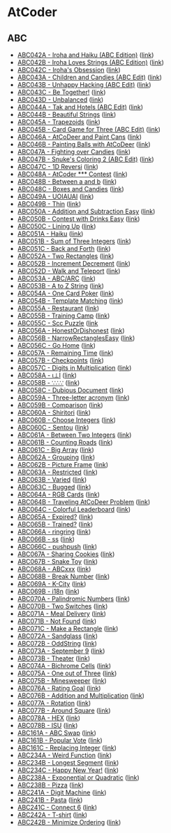 # AtCoder

## ABC
- [ABC042A - Iroha and Haiku (ABC Edition)](ABC042/A) ([link](https://atcoder.jp/contests/abc042/tasks/abc042_a))
- [ABC042B - Iroha Loves Strings (ABC Edition)](ABC042/B) ([link](https://atcoder.jp/contests/abc042/tasks/abc042_b))
- [ABC042C - Iroha's Obsession](ABC042/C) ([link](https://atcoder.jp/contests/abc042/tasks/arc058_a))
- [ABC043A - Children and Candies (ABC Edit)](ABC043/A) ([link](https://atcoder.jp/contests/abc043/tasks/abc043_a))
- [ABC043B - Unhappy Hacking (ABC Edit)](ABC043/B) ([link](https://atcoder.jp/contests/abc043/tasks/abc043_b))
- [ABC043C - Be Together!](ABC043/C) ([link](https://atcoder.jp/contests/abc043/tasks/arc059_a))
- [ABC043D - Unbalanced](ABC043/D) ([link](https://atcoder.jp/contests/abc043/tasks/abc043_d))
- [ABC044A - Tak and Hotels (ABC Edit)](ABC044/A) ([link](https://atcoder.jp/contests/abc044/tasks/abc044_a))
- [ABC044B - Beautiful Strings](ABC044/B) ([link](https://atcoder.jp/contests/abc044/tasks/abc044_b))
- [ABC045A - Trapezoids](ABC045/A) ([link](https://atcoder.jp/contests/abc045/tasks/abc045_a))
- [ABC045B - Card Game for Three (ABC Edit)](ABC045/B) ([link](https://atcoder.jp/contests/abc045/tasks/abc045_b))
- [ABC046A - AtCoDeer and Paint Cans](ABC046/A) ([link](https://atcoder.jp/contests/abc046/tasks/abc046_a))
- [ABC046B - Painting Balls with AtCoDeer](ABC046/B) ([link](https://atcoder.jp/contests/abc046/tasks/abc046_b))
- [ABC047A - Fighting over Candies](ABC047/A) ([link](https://atcoder.jp/contests/abc047/tasks/abc047_a))
- [ABC047B - Snuke's Coloring 2 (ABC Edit)](ABC047/B) ([link](https://atcoder.jp/contests/abc047/tasks/abc047_b))
- [ABC047C - 1D Reversi](ABC047/C) ([link](https://atcoder.jp/contests/abc047/tasks/arc063_a))
- [ABC048A - AtCoder *** Contest](ABC048/A) ([link](https://atcoder.jp/contests/abc048/tasks/abc048_a))
- [ABC048B - Between a and b](ABC048/B) ([link](https://atcoder.jp/contests/abc048/tasks/abc048_b))
- [ABC048C - Boxes and Candies](ABC048/C) ([link](https://atcoder.jp/contests/abc048/tasks/arc064_a))
- [ABC049A - UOIAUAI](ABC049/A) ([link](https://atcoder.jp/contests/abc049/tasks/abc049_a))
- [ABC049B - Thin](ABC049/B) ([link](https://atcoder.jp/contests/abc049/tasks/abc049_b))
- [ABC050A - Addition and Subtraction Easy](ABC050/A) ([link](https://atcoder.jp/contests/abc050/tasks/abc050_a))
- [ABC050B - Contest with Drinks Easy](ABC050/B) ([link](https://atcoder.jp/contests/abc050/tasks/abc050_a))
- [ABC050C - Lining Up](ABC050/C) ([link](https://atcoder.jp/contests/abc050/tasks/arc066_a))
- [ABC051A - Haiku](ABC051/A) ([link](https://atcoder.jp/contests/abc051/tasks/abc051_a))
- [ABC051B - Sum of Three Integers](ABC051/B) ([link](https://atcoder.jp/contests/abc051/tasks/abc051_b))
- [ABC051C - Back and Forth](ABC051/C) ([link](https://atcoder.jp/contests/abc051/tasks/abc051_c))
- [ABC052A - Two Rectangles](ABC052/A) ([link](https://atcoder.jp/contests/abc052/tasks/abc052_a))
- [ABC052B - Increment Decrement](ABC052/B) ([link](https://atcoder.jp/contests/abc052/tasks/abc052_b))
- [ABC052D - Walk and Teleport](ABC052/D) ([link](https://atcoder.jp/contests/abc052/tasks/arc067_b))
- [ABC053A - ABC/ARC](ABC053/A) ([link](https://atcoder.jp/contests/abc053/tasks/abc053_a))
- [ABC053B - A to Z String](ABC053/B) ([link](https://atcoder.jp/contests/abc053/tasks/abc053_b))
- [ABC054A - One Card Poker](ABC054/A) ([link](https://atcoder.jp/contests/abc054/tasks/abc054_a))
- [ABC054B - Template Matching](ABC054/B) ([link](https://atcoder.jp/contests/abc054/tasks/abc054_b))
- [ABC055A - Restaurant](ABC055/A) ([link](https://atcoder.jp/contests/abc055/tasks/abc055_a))
- [ABC055B - Training Camp](ABC055/B) ([link](https://atcoder.jp/contests/abc055/tasks/abc055_b))
- [ABC055C - Scc Puzzle](ABC055/C) ([link](https://atcoder.jp/contests/abc055/tasks/arc069_a)
- [ABC056A - HonestOrDishonest](ABC056/A) ([link](https://atcoder.jp/contests/abc056/tasks/abc056_a))
- [ABC056B - NarrowRectanglesEasy](ABC056/B) ([link](https://atcoder.jp/contests/abc056/tasks/abc056_b))
- [ABC056C - Go Home](ABC056/C) ([link](https://atcoder.jp/contests/abc056/tasks/arc070_a))
- [ABC057A - Remaining Time](ABC057/A) ([link](https://atcoder.jp/contests/abc057/tasks/abc057_a))
- [ABC057B - Checkpoints](ABC057/B) ([link](https://atcoder.jp/contests/abc057/tasks/abc057_b))
- [ABC057C - Digits in Multiplication](ABC057/C) ([link](https://atcoder.jp/contests/abc057/tasks/abc057_c))
- [ABC058A - ι⊥l](ABC058/A) ([link](https://atcoder.jp/contests/abc058/tasks/abc058_a))
- [ABC058B - ∵∴∵](ABC058/B) ([link](https://atcoder.jp/contests/abc058/tasks/abc058_b))
- [ABC058C - Dubious Document](ABC058/C) ([link](https://atcoder.jp/contests/abc058/tasks/arc071_a))
- [ABC059A - Three-letter acronym](ABC059/A) ([link](https://atcoder.jp/contests/abc059/tasks/abc059_a))
- [ABC059B - Comparison](ABC059/B) ([link](https://atcoder.jp/contests/abc059/tasks/abc059_b))
- [ABC060A - Shiritori](ABC060/A) ([link](https://atcoder.jp/contests/abc060/tasks/abc060_a))
- [ABC060B - Choose Integers](ABC060/B) ([link](https://atcoder.jp/contests/abc060/tasks/abc060_b))
- [ABC060C - Sentou](ABC060/C) ([link](https://atcoder.jp/contests/abc060/tasks/arc073_a))
- [ABC061A - Between Two Integers](ABC061/A) ([link](https://atcoder.jp/contests/abc061/tasks/abc061_a))
- [ABC061B - Counting Roads](ABC061/B) ([link](https://atcoder.jp/contests/abc061/tasks/abc061_b))
- [ABC061C - Big Array](ABC061/C) ([link](https://atcoder.jp/contests/abc061/tasks/abc061_c))
- [ABC062A - Grouping](ABC062/A) ([link](https://atcoder.jp/contests/abc062/tasks/abc062_a))
- [ABC062B - Picture Frame](ABC062/B) ([link](https://atcoder.jp/contests/abc062/tasks/abc062_b))
- [ABC063A - Restricted](ABC063/A) ([link](https://atcoder.jp/contests/abc063/tasks/abc063_a))
- [ABC063B - Varied](ABC063/B) ([link](https://atcoder.jp/contests/abc063/tasks/abc063_b))
- [ABC063C - Bugged](ABC063/C) ([link](https://atcoder.jp/contests/abc063/tasks/arc075_a))
- [ABC064A - RGB Cards](ABC064/A) ([link](https://atcoder.jp/contests/abc064/tasks/abc064_a))
- [ABC064B - Traveling AtCoDeer Problem](ABC064/B) ([link](https://atcoder.jp/contests/abc064/tasks/abc064_b))
- [ABC064C - Colorful Leaderboard](ABC064/C) ([link](https://atcoder.jp/contests/abc064/tasks/abc064_c))
- [ABC065A - Expired?](ABC065/A) ([link](https://atcoder.jp/contests/abc065/tasks/abc065_a))
- [ABC065B - Trained?](ABC065/B) ([link](https://atcoder.jp/contests/abc065/tasks/abc065_b))
- [ABC066A - ringring](ABC066/A) ([link](https://atcoder.jp/contests/abc066/tasks/abc066_a))
- [ABC066B - ss](ABC066/B) ([link](https://atcoder.jp/contests/abc066/tasks/abc066_b))
- [ABC066C - pushpush](ABC066/C) ([link](https://atcoder.jp/contests/abc066/tasks/arc077_a))
- [ABC067A - Sharing Cookies](ABC067/A) ([link](https://atcoder.jp/contests/abc067/tasks/abc067_a))
- [ABC067B - Snake Toy](ABC067/B) ([link](https://atcoder.jp/contests/abc067/tasks/abc067_b))
- [ABC068A - ABCxxx](ABC068/A) ([link](https://atcoder.jp/contests/abc068/tasks/abc068_a))
- [ABC068B - Break Number](ABC068/B) ([link](https://atcoder.jp/contests/abc068/tasks/abc068_b))
- [ABC069A - K-City](ABC069/A) ([link](https://atcoder.jp/contests/abc069/tasks/abc069_a))
- [ABC069B - i18n](ABC069/B) ([link](https://atcoder.jp/contests/abc069/tasks/abc069_b))
- [ABC070A - Palindromic Numbers](ABC070/A) ([link](https://atcoder.jp/contests/abc070/tasks/abc070_a))
- [ABC070B - Two Switches](ABC070/B) ([link](https://atcoder.jp/contests/abc070/tasks/abc070_b))
- [ABC071A - Meal Delivery](ABC071/A) ([link](https://atcoder.jp/contests/abc071/tasks/abc071_a))
- [ABC071B - Not Found](ABC071/B) ([link](https://atcoder.jp/contests/abc071/tasks/abc071_b))
- [ABC071C - Make a Rectangle](ABC071/C) ([link](https://atcoder.jp/contests/abc071/tasks/abc071_c))
- [ABC072A - Sandglass](ABC072/A) ([link](https://atcoder.jp/contests/abc072/tasks/abc072_a))
- [ABC072B - OddString](ABC072/B) ([link](https://atcoder.jp/contests/abc072/tasks/abc072_b))
- [ABC073A - September 9](ABC073/A) ([link](https://atcoder.jp/contests/abc073/tasks/abc073_a))
- [ABC073B - Theater](ABC073/B) ([link](https://atcoder.jp/contests/abc073/tasks/abc073_b))
- [ABC074A - Bichrome Cells](ABC074/A) ([link](https://atcoder.jp/contests/abc074/tasks/abc074_a))
- [ABC075A - One out of Three](ABC075/A) ([link](https://atcoder.jp/contests/abc075/tasks/abc075_a))
- [ABC075B - Minesweeper](ABC075/B) ([link](https://atcoder.jp/contests/abc075/tasks/abc075_b))
- [ABC076A - Rating Goal](ABC076/A) ([link](https://atcoder.jp/contests/abc076/tasks/abc076_a))
- [ABC076B - Addition and Multiplication](ABC076/B) ([link](https://atcoder.jp/contests/abc076/tasks/abc076_b))
- [ABC077A - Rotation](ABC077/A) ([link](https://atcoder.jp/contests/abc077/tasks/abc077_a))
- [ABC077B - Around Square](ABC077/B) ([link](https://atcoder.jp/contests/abc077/tasks/abc077_b))
- [ABC078A - HEX](ABC078/A) ([link](https://atcoder.jp/contests/abc078/tasks/abc078_a))
- [ABC078B - ISU](ABC078/B) ([link](https://atcoder.jp/contests/abc078/tasks/abc078_b))
- [ABC161A - ABC Swap](ABC061/A) ([link](https://atcoder.jp/contests/abc161/tasks/abc161_a))
- [ABC161B - Popular Vote](ABC061/B) ([link](https://atcoder.jp/contests/abc161/tasks/abc161_b))
- [ABC161C - Replacing Integer](ABC061/C) ([link](https://atcoder.jp/contests/abc161/tasks/abc161_c))
- [ABC234A - Weird Function](ABC234/A) ([link](https://atcoder.jp/contests/abc234/tasks/abc234_a))
- [ABC234B - Longest Segment](ABC234/B) ([link](https://atcoder.jp/contests/abc234/tasks/abc234_b))
- [ABC234C - Happy New Year!](ABC234/C) ([link](https://atcoder.jp/contests/abc234/tasks/abc234_c))
- [ABC238A - Exponential or Quadratic](ABC238/A) ([link](https://atcoder.jp/contests/abc238/tasks/abc238_a))
- [ABC238B - Pizza](ABC238/B) ([link](https://atcoder.jp/contests/abc238/tasks/abc238_b))
- [ABC241A - Digit Machine](ABC241/A) ([link](https://atcoder.jp/contests/abc241/tasks/abc241_a))
- [ABC241B - Pasta](ABC241/B) ([link](https://atcoder.jp/contests/abc241/tasks/abc241_b))
- [ABC241C - Connect 6](ABC241/C) ([link](https://atcoder.jp/contests/abc241/tasks/abc241_c))
- [ABC242A - T-shirt](ABC242/A) ([link](https://atcoder.jp/contests/abc242/tasks/abc242_a))
- [ABC242B - Minimize Ordering](ABC242/B) ([link](https://atcoder.jp/contests/abc242/tasks/abc242_b))